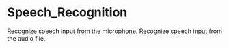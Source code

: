 # Speech_Recognition
Recognize speech input from the microphone. Recognize speech input from the audio file.
